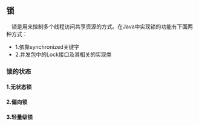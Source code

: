 ## 锁

&ensp;&ensp;锁是用来控制多个线程访问共享资源的方式。在Java中实现锁的功能有下面两种方式：
* 1.依靠synchronized关键字
* 2.并发包中的Lock接口及其相关的实现类

### 锁的状态
#### 1.无状态锁
#### 2.偏向锁
#### 3.轻量级锁
